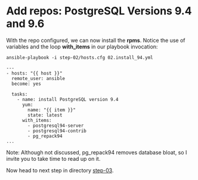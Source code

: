 Add repos: PostgreSQL Versions 9.4 and 9.6
================

With the repo configured, we can now install the **rpms**. Notice the use of variables and the loop **with\_items** in our playbook invocation:

	ansible-playbook -i step-02/hosts.cfg 02.install_94.yml

``` ansible
---
- hosts: "{{ host }}"
  remote_user: ansible
  become: yes
 
  tasks:
    - name: install PostgreSQL version 9.4
      yum:
        name: "{{ item }}"
        state: latest
      with_items:
        - postgresql94-server
        - postgresql94-contrib
        - pg_repack94
...
```
Note: Although not discussed, pg\_repack94 removes database bloat, so I invite you to take time to read up on it.

Now head to next step in directory [step-03](https://github.com/4orbit/ansible-PG-tuto/tree/master/step-03).
